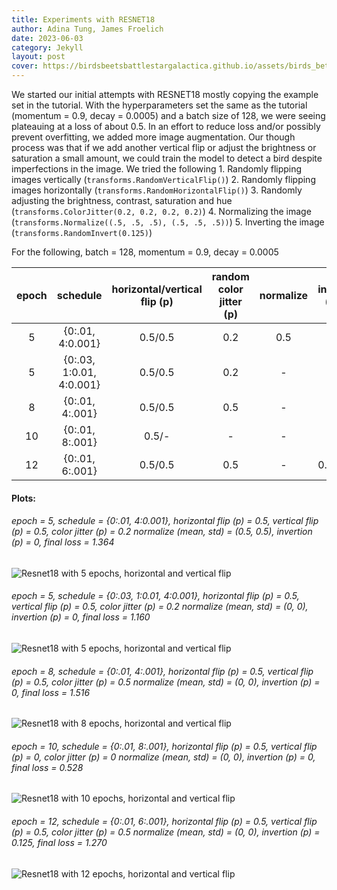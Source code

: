 ```yaml
---
title: Experiments with RESNET18
author: Adina Tung, James Froelich
date: 2023-06-03
category: Jekyll
layout: post
cover: https://birdsbeetsbattlestargalactica.github.io/assets/birds_better.gif
---
```




We started our initial attempts with RESNET18 mostly copying the example set in
the tutorial. With the hyperparameters set the same as the tutorial 
(momentum = 0.9, decay = 0.0005) and a batch size of 128, we were seeing 
plateauing at a loss of about 0.5. In an effort to reduce loss and/or possibly 
prevent overfitting, we added more image augmentation. Our though process was 
that if we add another vertical flip or adjust the brightness or saturation a 
small amount, we could train the model to detect a bird despite imperfections
in the image. 
We tried the following 
    1. Randomly flipping images vertically (`transforms.RandomVerticalFlip()`)
    2. Randomly flipping images horizontally (`transforms.RandomHorizontalFlip()`)
    3. Randomly adjusting the brightness, contrast, saturation and hue  (`transforms.ColorJitter(0.2, 0.2, 0.2, 0.2)`)
    4. Normalizing the image (`transforms.Normalize((.5, .5, .5), (.5, .5, .5))`)
    5. Inverting the image (`transforms.RandomInvert(0.125)`)
    
    
For the following, batch = 128, momentum = 0.9, decay = 0.0005

<div class="table-wrapper" markdown="block">

|epoch|schedule|horizontal/vertical flip (p)|random color jitter (p)|normalize|invert (p)|final loss|
|:-:|:-:|:-:|:-:|:-:|:-:|:-:|
|5|{0:.01, 4:0.001}|0.5/0.5|0.2|0.5|-|1.364| <!-- /assets/resnet18_ep5_hv-flip.png  v15 --> 
|5|{0:.03, 1:0.01, 4:0.001}|0.5/0.5|0.2|-|-|1.160| <!--/assets/resnet18_ep5_hv-flip_jitter.png v13-->
|8|{0:.01, 4:.001}|0.5/0.5|0.5|-|-|1.516| <!-- /assets/3427.png v'restart, no more invert'-->
|10|{0:.01, 8:.001}|0.5/-|-|-|-|0.528| <!-- /assets/7313.png  v8-->
|12|{0:.01, 6:.001}|0.5/0.5|0.5|-|0.125|1.270|  <!-- /assets/6322.png v'training 8 to 12'-->
</div>

#### Plots:

###### epoch = 5, schedule = {0:.01, 4:0.001}, horizontal flip (p) = 0.5, vertical flip (p) = 0.5, color jitter (p) = 0.2 normalize (mean, std) = (0.5, 0.5), invertion (p) = 0, final loss = 1.364

![Resnet18 with 5 epochs, horizontal and vertical flip](https://birdsbeetsbattlestargalactica.github.io/assets/graphs/resnet18_ep5_hv-flip.png)

###### epoch = 5, schedule = {0:.03, 1:0.01, 4:0.001}, horizontal flip (p) = 0.5, vertical flip (p) = 0.5, color jitter (p) = 0.2 normalize (mean, std) = (0, 0), invertion (p) = 0, final loss = 1.160

![Resnet18 with 5 epochs, horizontal and vertical flip](https://birdsbeetsbattlestargalactica.github.io/assets/graphs/resnet18_ep5_hv-flip_jitter.png)

###### epoch = 8, schedule = {0:.01, 4:.001}, horizontal flip (p) = 0.5, vertical flip (p) = 0.5, color jitter (p) = 0.5 normalize (mean, std) = (0, 0), invertion (p) = 0, final loss = 1.516

![Resnet18 with 8 epochs, horizontal and vertical flip](https://birdsbeetsbattlestargalactica.github.io/assets/graphs/3427.png)

###### epoch = 10, schedule = {0:.01, 8:.001}, horizontal flip (p) = 0.5, vertical flip (p) = 0, color jitter (p) = 0 normalize (mean, std) = (0, 0), invertion (p) = 0, final loss = 0.528

![Resnet18 with 10 epochs, horizontal and vertical flip](https://birdsbeetsbattlestargalactica.github.io/assets/graphs/7313.png)

###### epoch = 12, schedule = {0:.01, 6:.001}, horizontal flip (p) = 0.5, vertical flip (p) = 0.5, color jitter (p) = 0.5 normalize (mean, std) = (0, 0), invertion (p) = 0.125, final loss = 1.270

![Resnet18 with 12 epochs, horizontal and vertical flip](https://birdsbeetsbattlestargalactica.github.io/assets/graphs/6322.png)



